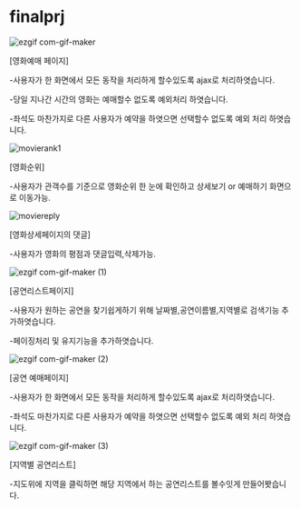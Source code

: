 # finalprj

![ezgif com-gif-maker](https://user-images.githubusercontent.com/65701774/166902472-c41d4c1e-51e2-421a-ba67-119f267aebef.gif)


[영화예매 페이지]

-사용자가 한 화면에서 모든 동작을 처리하게 할수있도록 ajax로 처리하엿습니다.

-당일 지나간 시간의 영화는 예매할수 없도록 예외처리 하엿습니다.

-좌석도 마찬가지로 다른 사용자가 예약을 하엿으면 선택할수 없도록 예외 처리 하엿습니다.

![movierank1](https://user-images.githubusercontent.com/65701774/167264384-14988c39-7cc7-4364-a209-841b333057cd.png)

[영화순위]

-사용자가 관객수를 기준으로 영화순위 한 눈에 확인하고 상세보기 or 예매하기 화면으로 이동가능.

![moviereply](https://user-images.githubusercontent.com/65701774/167264474-51997411-4410-48b0-8f72-6e5d5000a405.png)

[영화상세페이지의 댓글]

-사용자가 영화의 평점과 댓글입력,삭제가능.

![ezgif com-gif-maker (1)](https://user-images.githubusercontent.com/65701774/167264688-9ceff592-9c75-487a-b9e4-75eac47e820c.gif)

[공연리스트페이지]

-사용자가 원하는 공연을 찾기쉽게하기 위해 날짜별,공연이름별,지역별로 검색기능 추가하엿습니다.

-페이징처리 및 유지기능을 추가하엿습니다.

![ezgif com-gif-maker (2)](https://user-images.githubusercontent.com/65701774/167264876-6502e733-d727-4493-b5f6-2b5ef519db69.gif)

[공연 예매페이지]

-사용자가 한 화면에서 모든 동작을 처리하게 할수있도록 ajax로 처리하엿습니다.

-좌석도 마찬가지로 다른 사용자가 예약을 하엿으면 선택할수 없도록 예외 처리 하엿습니다.

![ezgif com-gif-maker (3)](https://user-images.githubusercontent.com/65701774/167265042-6cb6a487-8fc2-439b-b6a2-24b90492729a.gif)

[지역별 공연리스트]

-지도위에 지역을 클릭하면 해당 지역에서 하는 공연리스트를 볼수잇게 만들어봣습니다.



